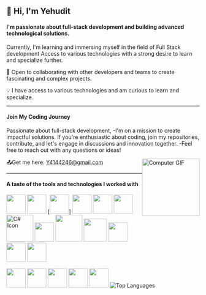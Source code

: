  ## 👋 Hi, I'm Yehudit 

#### I'm passionate about full-stack development and building advanced technological solutions.
Currently, I'm learning and immersing myself in the field of Full Stack development
Access to various technologies with a strong desire to learn and specialize further.

💞️ Open to collaborating with other developers and teams to create fascinating and complex projects.

💡 I have access to various technologies and am curious to learn and specialize.

---

#### Join My Coding Journey


Passionate about full-stack development,
-I'm on a mission to create impactful solutions. 
If you're enthusiastic about coding, 
join my repositories, contribute, and let's engage in discussions and innovation together.
-Feel free to reach out with any questions or ideas!
<div style="float: right; width: 150px;">
  <img src="https://github.com/YehuditLiba/YehuditLiba/blob/main/Y.gif" alt="Computer GIF" width="150">
</div>

📤Get me here: [Y4144246@gmail.com]()

---

 #### A taste of the tools and technologies I worked with

 
[<img src="https://upload.wikimedia.org/wikipedia/commons/6/61/HTML5_logo_and_wordmark.svg" width="50"/>](https://docs.microsoft.com/en-us/dotnet/)
[<img src="https://upload.wikimedia.org/wikipedia/commons/1/18/ISO_C%2B%2B_Logo.svg" width="50"/>](https://docs.microsoft.com/en-us/cpp/)
[[<img src="https://upload.wikimedia.org/wikipedia/commons/3/35/The_C_Programming_Language_logo.svg" width="50"/>]](https://docs.microsoft.com/en-us/cpp/c-language/)
[<img src="https://upload.wikimedia.org/wikipedia/commons/c/c3/Python-logo-notext.svg" width="50"/>](https://docs.microsoft.com/en-us/azure/python/)
[<img src="https://upload.wikimedia.org/wikipedia/commons/3/38/Jupyter_logo.svg" width="50"/>](https://docs.microsoft.com/en-us/azure/notebooks/)
[<img src="https://upload.wikimedia.org/wikipedia/commons/8/87/Sql_data_base_with_logo.png" width="50"/>](https://docs.microsoft.com/en-us/sql/)
[<img src="https://static.wikia.nocookie.net/wikies/images/4/43/Logo-csharp.png/revision/latest?cb=20180617092325&path-prefix=ru" alt="C# Icon" width="70"/>](https://docs.microsoft.com/en-us/dotnet/csharp/)
[<img src="https://upload.wikimedia.org/wikipedia/commons/3/3f/Git_icon.svg" width="50"/>](https://visualstudio.microsoft.com/vs/features/git/)
[<img src="https://logowik.com/content/uploads/images/t_postman-api-platform6643.logowik.com.webp" width="70"/>](https://www.getpostman.com/postman)
[<img src="https://img.icons8.com/color/48/000000/google-cloud-platform.png" width="60"/>](https://cloud.google.com/)
[<img src="https://upload.wikimedia.org/wikipedia/commons/a/a7/React-icon.svg" width="50"/>](https://docs.microsoft.com/en-us/azure/developer/javascript/react-vs-angular-vs-vuejs)
[<img src="https://upload.wikimedia.org/wikipedia/commons/c/cf/Angular_full_color_logo.svg" width="50"/>](https://docs.microsoft.com/en-us/aspnet/core/client-side/spa/angular?view=aspnetcore-6.0&tabs=visual-studio)
[<img src="https://upload.wikimedia.org/wikipedia/commons/d/d5/CSS3_logo_and_wordmark.svg" width="50"/>](https://docs.microsoft.com/en-us/aspnet/core/client-side/spa/css-framework?view=aspnetcore-6.0&tabs=visual-studio)


[<img src="https://upload.wikimedia.org/wikipedia/commons/9/99/Unofficial_JavaScript_logo_2.svg" width="50"/>](https://docs.microsoft.com/en-us/azure/developer/javascript/)
[<img src="https://upload.wikimedia.org/wikipedia/commons/d/d9/Node.js_logo.svg" width="50"/>](https://docs.microsoft.com/en-us/azure/developer/javascript/nodejs/)
[<img src="https://upload.wikimedia.org/wikipedia/commons/5/59/Visual_Studio_Icon_2019.svg" width="50"/>](https://visualstudio.microsoft.com/)
[<img src="https://upload.wikimedia.org/wikipedia/commons/9/9a/Visual_Studio_Code_1.35_icon.svg" width="50"/>](https://code.visualstudio.com/)
[<img src="https://upload.wikimedia.org/wikipedia/commons/e/ee/.NET_Core_Logo.svg" width="50"/>](https://dotnet.microsoft.com/)
![Top Languages](https://github-readme-stats.vercel.app/api/top-langs/?username=your-github-username&layout=compact&title_color=ff66b2&text_color=66b2ff&icon_color=ff66b2&border_color=66b2ff&bg_color=000000&hide_border=false&theme=default&cache_seconds=21600&locale=en&border_radius=4.0)
